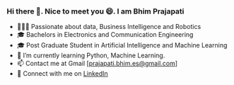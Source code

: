 ### Hi there 👋. Nice to meet you :smile:. I am Bhim Prajapati



- 👨‍💻:mechanical_arm: Passionate about data, Business Intelligence and Robotics
- 🎓 Bachelors in Electronics and Communication Engineering
- 🎓 Post Graduate Student in Artificial Intelligence and Machine Learning
- 🌱 I’m currently learning Python, Machine Learning.
- 📫 Contact me at Gmail [prajapati.bhim.es@gmail.com]
- 🔗 Connect with me on [LinkedIn](https://www.linkedin.com/in/bhimprajapati/)



